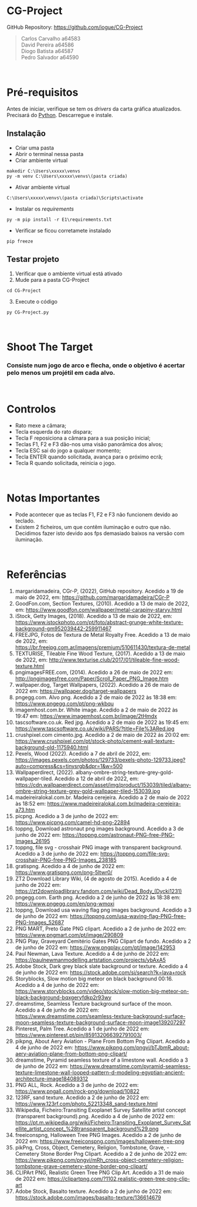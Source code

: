 # CG-Project
GitHub Repository: https://github.com/iogue/CG-Project <br>
> Carlos Carvalho a64583<br>
> David Pereira a64586<br>
> Diogo Batista a64587<br>
> Pedro Salvador a64590
<br>

# Pré-requisitos
Antes de iniciar, verifique se tem os <em>drivers</em> da carta gráfica atualizados. Precisará do [Python](https://www.python.org/downloads/).
Descarregue e instale.
## Instalação
- Criar uma pasta
- Abrir o terminal nessa pasta
- Criar ambiente virtual 
```
makedir C:\Users\xxxxx\venvs
py -m venv C:\Users\xxxxx\venvs\(pasta criada)
```
- Ativar ambiente virtual
```
C:\Users\xxxxx\venvs\(pasta criada)\Scripts\activate
```
- Instalar os <em>requirements</em>
```
py -m pip install -r E1\requirements.txt
```
- Verificar se ficou corretamete instalado
```
pip freeze
```

## Testar projeto
1. Verificar que o ambiente virtual está ativado
2. Mude para a pasta CG-Project
```
cd CG-Project
```
3. Execute o código 
```
py CG-Project.py
```

<br>

# Shoot The Target
### Consiste num jogo de arco e flecha, onde o objetivo é acertar pelo menos um projétil em cada alvo.

<br>

# Controlos
 - Rato mexe a câmara;
 - Tecla esquerda do rato dispara;
 - Tecla F reposiciona a câmara para a sua posição inicial;
 - Teclas F1, F2 e F3 dão-nos uma visão panorâmica dos alvos;
 - Tecla ESC sai do jogo a qualquer momento;
 - Tecla ENTER quando solicitada, avança para o próximo ecrã;
 - Tecla R quando solicitada, reinicia o jogo.

<br>

# Notas Importantes
- Pode acontecer que as teclas F1, F2 e F3 não funcionem devido ao teclado.<br>
- Existem 2 ficheiros, um que contêm iluminação e outro que não. Decidimos fazer isto devido aos fps demasiado baixos na versão com iluminação.

<br>

# Referências
1. margaridamadeira, CGr-P, (2022), GitHub repository. Acedido a 19 de maio de 2022, em: https://github.com/margaridamadeira/CGr-P
2. GoodFon.com, Section Textures, (2010). Acedido a 13 de maio de 2022, em: https://www.goodfon.com/wallpaper/metal-carapiny-staryy.html
3. iStock, Getty Images, (2018). Acedido a 13 de maio de 2022, em: https://www.istockphoto.com/pt/foto/abstract-grunge-white-texture-background-gm952039442-259911467
4. FREEJPG, Fotos de Textura de Metal Royalty Free. Acedido a 13 de maio de 2022, em: https://br.freejpg.com.ar/imagens/premium/510611430/textura-de-metal
5. TEXTURISE, Tileable Fine Wood Texture, (2017). Acedido a 13 de maio de 2022, em: http://www.texturise.club/2017/01/tileable-fine-wood-texture.html
6. pngimagesFREE.com, (2014). Acedido a 26 de maio de 2022 em: http://pngimagesfree.com/Paper/Scroll_Paper_PNG_Image.htm
7. wallpaper.dog, Target Wallpapers, (2022). Acedido a 26 de maio de 2022 em: https://wallpaper.dog/target-wallpapers
8. pngegg.com. Alvo png. Acedido a 2 de maio de 2022 às 18:38 em: https://www.pngegg.com/pt/png-wkbqu
9. imagemhost.com.br. White image. Acedido a 2 de maio de 2022 às 19:47 em: https://www.imagemhost.com.br/image/2tHmdx
10. tascsoftware.co.uk. Red jpg. Acedido a 2 de maio de 2022 às 19:45 em: https://www.tascsoftware.co.uk/wiki/PARS/?title=File%3ARed.jpg
11. crushpixel.com cimento.jpg. Acedido a 2 de maio de 2022 ás 20:02 em: https://www.crushpixel.com/pt/stock-photo/cement-wall-texture-background-old-1175940.html
9. Pexels, Wood (2022). Acedido a 7 de abril de 2022, em: https://images.pexels.com/photos/129733/pexels-photo-129733.jpeg?auto=compress&cs=tinysrgb&dpr=1&w=500
10. Wallpaperdirect, (2022). albany-ombre-string-texture-grey-gold-wallpaper-tiled. Acedido a 12 de abril de 2022, em: https://cdn.wallpaperdirect.com/asset/img/product/153039/tiled/albany-ombre-string-texture-grey-gold-wallpaper-tiled-153039.jpg
11. madeireiralokal.com.br. Madeira cerejeira. Acedido a 2 de maio de 2022 às 18:52 em: https://www.madeireiralokal.com.br/madeira-cerejeira-a73.htm
12. picpng. Acedido a 3 de junho de 2022 em: https://www.picpng.com/camel-hd-png-22894
13. toppng, Download astronaut png images background. Acedido a 3 de junho de 2022 em: https://toppng.com/astronaut-PNG-free-PNG-Images_26195
14. toppng, file svg - crosshair PNG image with transparent background. Acedido a 3 de junho de 2022 em: https://toppng.com/file-svg-crosshair-PNG-free-PNG-Images_238185
15. gratispng. Acedido a 4 de junho de 2022 em: https://www.gratispng.com/png-5ltwr0/
16. ZT2 Download Library Wiki, (4 de agosto de 2015). Acedido a 4 de junho de 2022 em: https://zt2downloadlibrary.fandom.com/wiki/Dead_Body_(Dycki1231)
17. pngegg.com. Earth png. Acedido a 2 de junho de 2022 às 18:38 em: https://www.pngegg.com/en/png-wmoxi
18. toppng, Download usa waving flag png images background. Acedido a 3 de junho de 2022 em: https://toppng.com/usa-waving-flag-PNG-free-PNG-Images_52687
19. PNG MART, Preto Gate PNG clipart. Acedido a 2 de junho de 2022 em: https://www.pngmart.com/pt/image/290809
20. PNG Play, Graveyard Cemitério Gates PNG Clipart de fundo. Acedido a 2 de junho de 2022 em: https://www.pngplay.com/pt/image/142953
21. Paul Newman, Lava Texture. Acedido a 4 de junho de 2022 em: https://paulnewmanmodelling.artstation.com/projects/ybAxA5
22. Adobe Stock, Dark grey black slate background or texture. Acedido a 4 de junho de 2022 em: https://stock.adobe.com/si/search?k=lava+rock
23. Storyblocks, Slow motion big meteor on black background 00:16. Acedido a 4 de junho de 2022 em: https://www.storyblocks.com/video/stock/slow-motion-big-meteor-on-black-background-bqxgeryfdkp2r93wy
24. dreamstime, Seamless Texture background surface of the moon. Acedido a 4 de junho de 2022 em: https://www.dreamstime.com/seamless-texture-background-surface-moon-seamless-texture-background-surface-moon-image139207297
25. Pinterest, Palm Tree. Acedido a 1 de junho de 2022 em: https://www.pinterest.pt/pin/859132066392791003/
26. pikpng, About Aery Aviation - Plane From Bottom Png Clipart. Acedido a 4 de junho de 2022 em: https://www.pikpng.com/pngvi/bTJbmR_about-aery-aviation-plane-from-bottom-png-clipart/
27. dreamstime, Pyramid seamless texture of a limestone wall. Acedido a 3 de junho de 2022 em: https://www.dreamstime.com/pyramid-seamless-texture-limestone-wall-looped-pattern-d-modeling-egyptian-ancient-architecture-image184089312
28. PNG ALL, Rock. Acedido a 3 de junho de 2022 em: https://www.pngall.com/rock-png/download/10822
29. 123RF, sand texture. Acedido a 2 de junho de 2022 em: https://www.123rf.com/photo_52213348_sand-texture.html
30. Wikipedia, Ficheiro:Transiting Exoplanet Survey Satellite artist concept (transparent background).png. Acedido a 4 de junho de 2022 em: https://pt.m.wikipedia.org/wiki/Ficheiro:Transiting_Exoplanet_Survey_Satellite_artist_concept_%28transparent_background%29.png
31. freeiconspng, Halloween Tree PNG Images. Acedido a 2 de junho de 2022 em: https://www.freeiconspng.com/images/halloween-tree-png
32. pikPng, Cross, Object, Cemetery, Religion, Tombstone, Grave, - Cemetery Stone Border Png Clipart. Acedido a 2 de junho de 2022 em: https://www.pikpng.com/pngvi/mRh_cross-object-cemetery-religion-tombstone-grave-cemetery-stone-border-png-clipart/
33. CLIPArt PNG, Realistic Green Tree PNG Clip Art. Acedido a 31 de maio de 2022 em: https://clipartpng.com/?1102,realistic-green-tree-png-clip-art
34. Adobe Stock, Basalto texture. Acedido a 2 de junho de 2022 em: https://stock.adobe.com/images/basalto-texture/136614679